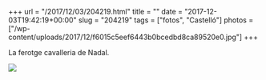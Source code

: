 +++
url = "/2017/12/03/204219.html"
title = ""
date = "2017-12-03T19:42:19+00:00"
slug = "204219"
tags = ["fotos", "Castelló"]
photos = ["/wp-content/uploads/2017/12/f6015c5eef6443b0bcedbd8ca89520e0.jpg"]
+++

La ferotge cavalleria de Nadal.

<img src="/wp-content/uploads/2017/12/f6015c5eef6443b0bcedbd8ca89520e0.jpg" class="img-responsive">
